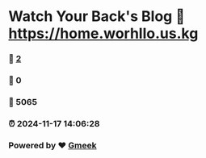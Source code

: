 # Watch Your Back's Blog :link: https://home.worhllo.us.kg 
### :page_facing_up: [2](https://home.worhllo.us.kg/tag.html) 
### :speech_balloon: 0 
### :hibiscus: 5065 
### :alarm_clock: 2024-11-17 14:06:28 
### Powered by :heart: [Gmeek](https://github.com/Meekdai/Gmeek)

